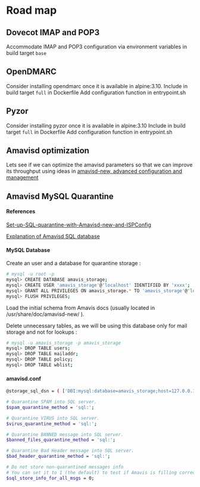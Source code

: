 # Road map

## Dovecot IMAP and POP3

Accommodate IMAP and POP3 configuration via environment variables in build target `base`

## OpenDMARC

Consider installing opendmarc once it is available in alpine:3.10.
Include in build target `full` in Dockerfile
Add configuration function in entrypoint.sh

## Pyzor

Consider installing pyzor once it is available in alpine:3.10
Include in build target `full` in Dockerfile
Add configuration function in entrypoint.sh

## Amavisd optimization
Lets see if we can optimize the amavisd parameters so that we can improve
its throughput using ideas in [amavisd-new, advanced configuration and management](https://www.ijs.si/software/amavisd/amavisd-new-magdeburg-20050519.pdf)

## Amavisd MySQL Quarantine

#### References

[Set-up-SQL-quarantine-with-Amavisd-new-and-ISPConfig](https://uname.pingveno.net/blog/index.php/post/2015/12/05/Set-up-SQL-quarantine-with-Amavisd-new-and-ISPConfig)

[Explanation of Amavisd SQL database](https://docs.iredmail.org/amavisd.sql.db.html)

#### MySQL Database
Create an user and a database for quarantine storage :
```bash
# mysql -u root -p
mysql> CREATE DATABASE amavis_storage;
mysql> CREATE USER 'amavis_storage'@'localhost' IDENTIFIED BY 'xxxx';
mysql> GRANT ALL PRIVILEGES ON amavis_storage.* TO 'amavis_storage'@'localhost';
mysql> FLUSH PRIVILEGES;
```
Load the initial schema from Amavis docs (usually located in /usr/share/doc/amavisd-new/ ).

Delete unnecessary tables, as we will be using this database only for mail storage and not for lookups :
```bash
# mysql -u amavis_storage -p amavis_storage
mysql> DROP TABLE users;
mysql> DROP TABLE mailaddr;
mysql> DROP TABLE policy;
mysql> DROP TABLE wblist;
```
#### amavisd.conf
```bash
@storage_sql_dsn = ( ['DBI:mysql:database=amavis_storage;host=127.0.0.1;port=3306', 'amavis_storage', 'xxxx'] );  # none, same, or separate database

# Quarantine SPAM into SQL server.
$spam_quarantine_method = 'sql:';

# Quarantine VIRUS into SQL server.
$virus_quarantine_method = 'sql:';

# Quarantine BANNED message into SQL server.
$banned_files_quarantine_method = 'sql:';

# Quarantine Bad Header message into SQL server.
$bad_header_quarantine_method = 'sql:';

# Do not store non-quarantined messages info
# You can set it to 1 (the default) to test if Amavis is filling correctly the tables maddr, msgs, and msgcrpt
$sql_store_info_for_all_msgs = 0;
```

